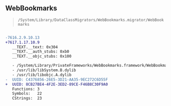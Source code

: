 ## WebBookmarks

> `/System/Library/DataClassMigrators/WebBookmarks.migrator/WebBookmarks`

```diff

-7616.2.9.10.13
+7617.1.17.10.9
   __TEXT.__text: 0x304
   __TEXT.__auth_stubs: 0xb0
   __TEXT.__objc_stubs: 0x100

   - /System/Library/PrivateFrameworks/WebBookmarks.framework/WebBookmarks
   - /usr/lib/libSystem.B.dylib
   - /usr/lib/libobjc.A.dylib
-  UUID: C4376856-26E5-3D21-AA35-9EC272C6D55F
+  UUID: 8CB27BE4-4F2E-3ED2-89CE-F46B8C30F9A0
   Functions: 3
   Symbols:   22
   CStrings:  23

```
